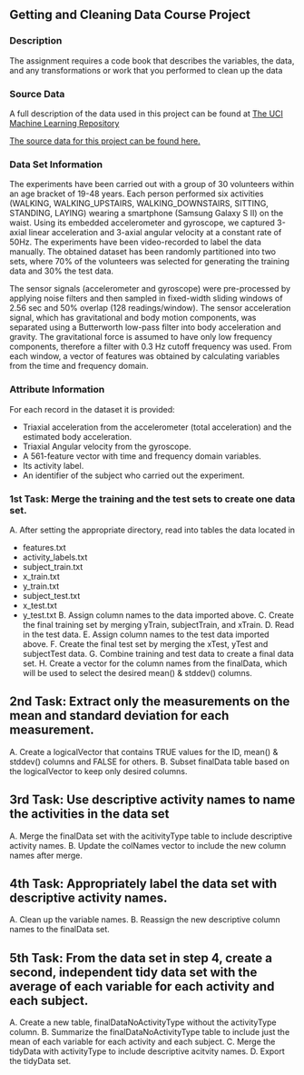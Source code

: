 ## Getting and Cleaning Data Course Project

### Description
The assignment requires a code book that describes the variables, the data, and any transformations or work that you performed to clean up the data

### Source Data
A full description of the data used in this project can be found at [The UCI Machine Learning Repository](http://archive.ics.uci.edu/ml/datasets/Human+Activity+Recognition+Using+Smartphones)

[The source data for this project can be found here.](https://d396qusza40orc.cloudfront.net/getdata%2Fprojectfiles%2FUCI%20HAR%20Dataset.zip)

### Data Set Information
The experiments have been carried out with a group of 30 volunteers within an age bracket of 19-48 years. Each person performed six activities (WALKING, WALKING_UPSTAIRS, WALKING_DOWNSTAIRS, SITTING, STANDING, LAYING) wearing a smartphone (Samsung Galaxy S II) on the waist. Using its embedded accelerometer and gyroscope, we captured 3-axial linear acceleration and 3-axial angular velocity at a constant rate of 50Hz. The experiments have been video-recorded to label the data manually. The obtained dataset has been randomly partitioned into two sets, where 70% of the volunteers was selected for generating the training data and 30% the test data. 

The sensor signals (accelerometer and gyroscope) were pre-processed by applying noise filters and then sampled in fixed-width sliding windows of 2.56 sec and 50% overlap (128 readings/window). The sensor acceleration signal, which has gravitational and body motion components, was separated using a Butterworth low-pass filter into body acceleration and gravity. The gravitational force is assumed to have only low frequency components, therefore a filter with 0.3 Hz cutoff frequency was used. From each window, a vector of features was obtained by calculating variables from the time and frequency domain.

### Attribute Information
For each record in the dataset it is provided: 
- Triaxial acceleration from the accelerometer (total acceleration) and the estimated body acceleration. 
- Triaxial Angular velocity from the gyroscope. 
- A 561-feature vector with time and frequency domain variables. 
- Its activity label. 
- An identifier of the subject who carried out the experiment.

### 1st Task: Merge the training and the test sets to create one data set.
A. After setting the appropriate directory, read into tables the data located in
- features.txt
- activity_labels.txt
- subject_train.txt
- x_train.txt
- y_train.txt
- subject_test.txt
- x_test.txt
- y_test.txt
B. Assign column names to the data imported above.
C. Create the final training set by merging yTrain, subjectTrain, and xTrain.
D. Read in the test data.
E. Assign column names to the test data imported above.
F. Create the final test set by merging the xTest, yTest and subjectTest data.
G. Combine training and test data to create a final data set.
H. Create a vector for the column names from the finalData, which will be used to select the desired mean() & stddev() columns.

## 2nd Task: Extract only the measurements on the mean and standard deviation for each measurement. 
A. Create a logicalVector that contains TRUE values for the ID, mean() & stddev() columns and FALSE for others.
B. Subset finalData table based on the logicalVector to keep only desired columns.

## 3rd Task: Use descriptive activity names to name the activities in the data set
A. Merge the finalData set with the acitivityType table to include descriptive activity names.
B. Update the colNames vector to include the new column names after merge.

## 4th Task: Appropriately label the data set with descriptive activity names.
A. Clean up the variable names.
B. Reassign the new descriptive column names to the finalData set.

## 5th Task: From the data set in step 4, create a second, independent tidy data set with the average of each variable for each activity and each subject. 
A. Create a new table, finalDataNoActivityType without the activityType column.
B. Summarize the finalDataNoActivityType table to include just the mean of each variable for each activity and each subject.
C. Merge the tidyData with activityType to include descriptive acitvity names.
D. Export the tidyData set.
